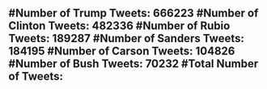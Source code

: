 #Number of Trump Tweets: 666223
#Number of Clinton Tweets: 482336
#Number of Rubio Tweets: 189287
#Number of Sanders Tweets: 184195
#Number of Carson Tweets: 104826
#Number of Bush Tweets: 70232
#Total Number of Tweets:  
---

